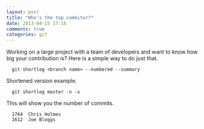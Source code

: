 ```yaml
---
layout: post
title: "Who's the top commiter?"
date: 2013-04-15 17:16
comments: true
categories: git
---
```


Working on a large project with a team of developers and want to know how big your contribution is? Here is a simple way to do just that.

<!--more-->

```
  git shortlog <branch name> --numbered --summary
```

Shortened version example.

```
  git shortlog master -n -s
```

This will show you the number of commits.

```
  1764  Chris Holmes
  1612  Joe Bloggs
```

